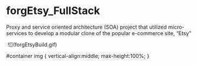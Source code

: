 # forgEtsy_FullStack
Proxy and service oriented architecture (SOA) project that utilized micro-services to develop a modular clone of the popular e-commerce site, “Etsy”

<div id="container">
    <img />
    ![](forgEtsyBuild.gif)
</div>

#container img {
    vertical-align:middle;
    max-height:100%;
}

